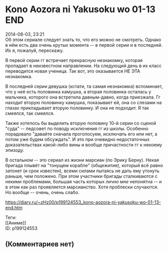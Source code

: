Kono Aozora ni Yakusoku wo 01-13 END
====================================

  
2014-08-03, 23:21  
 Об этом сериале следует знать то, что его можно не смотреть. Однако в нём есть два очень крутых момента -- в первой серии и в последней. Их я, пожалуй, перескажу.   
   
 В первой серии гг встречает прекрасную незнакомку, которая пропадает в неизвестном направлении. На следующий день в их класс переводится новая ученица. Так вот, это оказывается НЕ ЭТА незнакомка.   
   
 В последней серии девушка (кстати, та самая незнакомка) вспоминает, что у неё есть половинка камушка, а вторая половинка осталась у мальчика, которого она встретила давным-давно, когда приезжала. Гг находит вторую половинку камушка, показывает ей, она со слезами на глазах прикладывает вторую половинку. И она не подходит. Я так смеялся, так смеялся.   
   
 Также хотелось бы выделить вторую половину 10-й серии со сценой "суда" -- педсовет по поводу исключения гг из школы. Особенно порадовало "давайте сначала проголосуем, исключать его или нет, а потом уже будем обсуждать". И это при очевидно недостаточных доказательствах какой-либо вины и вообще причастности гг к некоему эпизоду.   
   
 В остальном -- это сериал из жизни марсиан (по Эрику Берну). Некая бригада плывёт на "тонущем корабле" (общежитие), который всё равно затонет (и срок известен), всеми силами пытаясь не дать ему утонуть раньше, чем положено. При этом участники бригады сталкиваются с некими проблемами, большая часть которых  *лично мне*  непонятна -- и в этом как раз проявляется марсианство. Хотя проблески случаются. Но вообще -- очень, очень слабо.   
  
<https://diary.ru/~zHz00/p199124553_kono-aozora-ni-yakusoku-wo-01-13-end.htm>  
  
Теги:  
[[Аниме]]  
ID: p199124553  


(Комментариев нет)
------------------